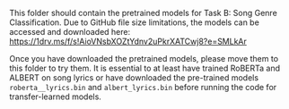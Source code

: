 This folder should contain the pretrained models for Task B: Song Genre Classification. Due to GitHub file size limitations, 
the models can be accessed and downloaded here: https://1drv.ms/f/s!AioVNsbXOZtYdnv2uPkrXATCwj8?e=SMLkAr 


Once you have downloaded the pretrained models, please move them to this folder to try them. 
It is essential to at least have trained RoBERTa and ALBERT on song lyrics or have downloaded the pre-trained models `roberta__lyrics.bin` and `albert_lyrics.bin` before running the code for transfer-learned models.